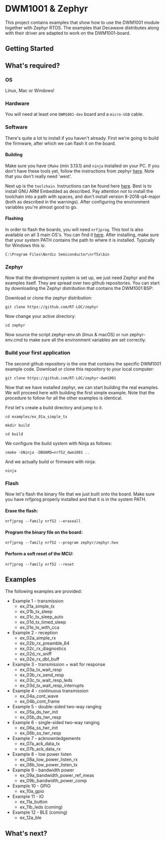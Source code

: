 # DWM1001 & Zephyr
This project contains examples that show how to use the DWM1001 module together with Zephyr RTOS.
The examples that Decawave distributes along with their driver are adapted to work on the DWM1001-board.

## Getting Started

## What's required?
### OS
Linux, Mac or Windows!

### Hardware
You will need at least one `DWM1001-dev` board and a `micro-USB` cable.

### Software
There's quite a lot to install if you haven't already. First we're going to build the firmware, after which we can flash it on the board.

#### Building
Make sure you have `CMake` (min 3.13.1) and `ninja` installed on your PC. If you don't have these tools yet, follow the instructions from zephyr [here](https://docs.zephyrproject.org/latest/getting_started/index.html#set-up-a-development-system).
Note that you don't really need 'west'.

Next up is the `toolchain`. Instructions can be found here [here](https://docs.zephyrproject.org/latest/getting_started/index.html#set-up-a-toolchain). Best is to install GNU ARM Embedded as described. Pay attention not to install the toolchain into a path with spaces, and don't install version 8-2018-q4-major (both as described in the warnings). After configuring the environment variables you're almost good to go.

#### Flashing
In order to flash the boards, you will need `nrfjprog`. This tool is also available on all 3 main OS's. You can find it [here](https://www.nordicsemi.com/Software-and-Tools/Development-Tools/nRF5-Command-Line-Tools). After installing, make sure that your system PATH contains the path to where it is installed.
Typically for Windows this is:
```
C:\Program Files\Nordic Semiconductor\nrf5x\bin
```

### Zephyr 
Now that the development system is set up, we just need Zephyr and the examples itself. They are spread over two github repositories. You can start by downloading the Zephyr distribution that contains the DWM1001 BSP:

Download or clone the zephyr distribution: 
```
git clone https://github.com/RT-LOC/zephyr
```

Now change your active directory:
```
cd zephyr
```

Now source the script zephyr-env.sh (linux & macOS) or run zephyr-env.cmd to make sure all the environment variables are set correctly.

### Build your first application
The second github repository is the one that contains the specific DWM1001 example code.
Download or clone this repository to your local computer:
```
git clone https://github.com/RT-LOC/zephyr-dwm1001
```

Now that we have installed zephyr, we can start building the real examples.
We will proceed here with building the first simple example. Note that the procedure to follow for all the other examples is identical.

First let's create a build directory and jump to it.
```
cd examples/ex_01a_simple_tx
```
```
mkdir build
```
```
cd build
```
We configure the build system with Ninja as follows:
```
cmake -GNinja -DBOARD=nrf52_dwm1001 ..
```
And we actually build or firmware with ninja:
```
ninja
```


### Flash
Now let's flash the binary file that we just built onto the board. Make sure you have nrfjprog properly installed and that it is in the system PATH.

#### Erase the flash:
```
nrfjprog --family nrf52 --eraseall
```

#### Program the binary file on the board:
```
nrfjprog --family nrf52 --program zephyr/zephyr.hex
```

#### Perform a soft reset of the MCU:
```
nrfjprog --family nrf52 --reset
```

## Examples
The following examples are provided:
 - Example 1 - transmission
    - ex_01a_simple_tx
    - ex_01b_tx_sleep
    - ex_01c_tx_sleep_auto
    - ex_01d_tx_timed_sleep
    - ex_01e_tx_with_cca
 - Example 2 - reception
    - ex_02a_simple_rx
    - ex_02b_rx_preamble_64
    - ex_02c_rx_diagnostics
    - ex_02d_rx_sniff
    - ex_02e_rx_dbl_buff
 - Example 3 - transmission + wait for response
    - ex_03a_tx_wait_resp
    - ex_03b_rx_send_resp
    - ex_03c_tx_wait_resp_leds
    - ex_03d_tx_wait_resp_interrupts
 - Example 4 - continuous transmission
    - ex_04a_cont_wave
    - ex_04b_cont_frame
 - Example 5 - double-sided two-way ranging
    - ex_05a_ds_twr_init
    - ex_05b_ds_twr_resp
 - Example 6 - single-sided two-way ranging
    - ex_06a_ss_twr_init
    - ex_06b_ss_twr_resp
 - Example 7 - acknownledgements
    - ex_07a_ack_data_tx
    - ex_07b_ack_data_rx
 - Example 8 - low power listen
    - ex_08a_low_power_listen_rx
    - ex_08b_low_power_listen_tx
 - Example 9 - bandwidth power
    - ex_09a_bandwidth_power_ref_meas
    - ex_09b_bandwidth_power_comp
 - Example 10 - GPIO
    - ex_10a_gpio
 - Example 11 - IO
    - ex_11a_button
    - ex_11b_leds (coming)
 - Example 12 - BLE (coming)
    - ex_12a_ble 

## What's next?
